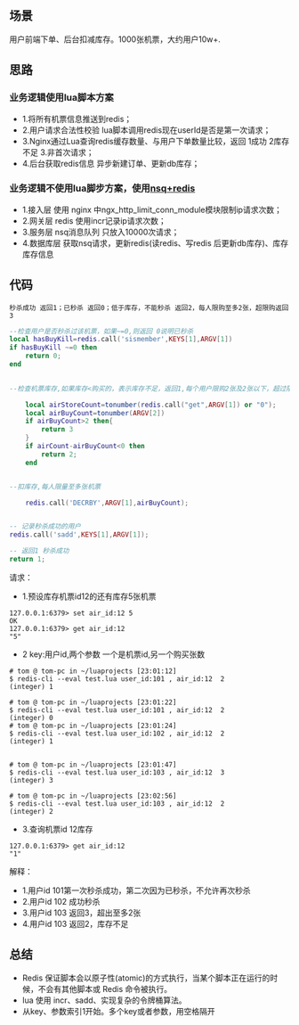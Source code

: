 ## 场景
 用户前端下单、后台扣减库存。1000张机票，大约用户10w+.

## 思路

### 业务逻辑使用lua脚本方案
* 1.将所有机票信息推送到redis；
* 2.用户请求合法性校验 lua脚本调用redis现在userId是否是第一次请求；
* 3.Nginx通过Lua查询redis缓存数量、与用户下单数量比较，返回 1成功 2库存不足 3.非首次请求；
* 4.后台获取redis信息 异步新建订单、更新db库存；

### 业务逻辑不使用lua脚步方案，使用[nsq+redis](https://github.com/kgtom/back-end/blob/master/%E9%AB%98%E5%B9%B6%E5%8F%91.md)
* 1.接入层 使用 nginx 中ngx_http_limit_conn_module模块限制ip请求次数；
* 2.网关层 redis 使用incr记录ip请求次数；
* 3.服务层 nsq消息队列 只放入10000次请求；
* 4.数据库层 获取nsq请求，更新redis(读redis、写redis 后更新db库存)、库存库存信息
## 代码

```
秒杀成功 返回1；已秒杀 返回0；低于库存，不能秒杀 返回2，每人限购至多2张，超限购返回3
```

~~~lua
--检查用户是否秒杀过该机票，如果~=0,则返回 0说明已秒杀
local hasBuyKill=redis.call('sismember',KEYS[1],ARGV[1])       
if hasBuyKill ~=0 then
    return 0;
end

 
--检查机票库存,如果库存<购买的，表示库存不足，返回1,每个用户限购2张及2张以下，超过限购返回3

    local airStoreCount=tonumber(redis.call("get",ARGV[1]) or "0");
    local airBuyCount=tonumber(ARGV[2])
    if airBuyCount>2 then{
        return 3
    }
    if airCount-airBuyCount<0 then
        return 2;
    end


--扣库存,每人限量至多张机票

    redis.call('DECRBY',ARGV[1],airBuyCount);


-- 记录秒杀成功的用户
redis.call('sadd',KEYS[1],ARGV[1]);

-- 返回1 秒杀成功
return 1;
~~~


请求：
* 1.预设库存机票id12的还有库存5张机票
~~~
127.0.0.1:6379> set air_id:12 5
OK
127.0.0.1:6379> get air_id:12
"5"
~~~
* 2 key:用户id,两个参数 一个是机票id,另一个购买张数
~~~
# tom @ tom-pc in ~/luaprojects [23:01:12]
$ redis-cli --eval test.lua user_id:101 , air_id:12  2
(integer) 1

# tom @ tom-pc in ~/luaprojects [23:01:22]
$ redis-cli --eval test.lua user_id:101 , air_id:12  2
(integer) 0
# tom @ tom-pc in ~/luaprojects [23:01:24]
$ redis-cli --eval test.lua user_id:102 , air_id:12  2
(integer) 1


# tom @ tom-pc in ~/luaprojects [23:01:47]
$ redis-cli --eval test.lua user_id:103 , air_id:12  3
(integer) 3

# tom @ tom-pc in ~/luaprojects [23:02:56]
$ redis-cli --eval test.lua user_id:103 , air_id:12  2
(integer) 2
~~~
* 3.查询机票id 12库存
~~~
127.0.0.1:6379> get air_id:12
"1"
~~~
解释：
* 1.用户id 101第一次秒杀成功，第二次因为已秒杀，不允许再次秒杀
* 2.用户id 102 成功秒杀
* 3.用户id 103 返回3，超出至多2张
* 4.用户id 103 返回2，库存不足

## 总结
* Redis 保证脚本会以原子性(atomic)的方式执行，当某个脚本正在运行的时候，不会有其他脚本或 Redis 命令被执行。
* lua 使用 incr、sadd、实现复杂的令牌桶算法。
* 从key、参数索引1开始。多个key或者参数，用空格隔开
